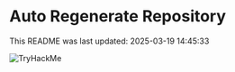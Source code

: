 # Auto Regenerate Repository

This README was last updated: 2025-03-19 14:45:33

 ![TryHackMe](https://tryhackme.com/badge/533634)